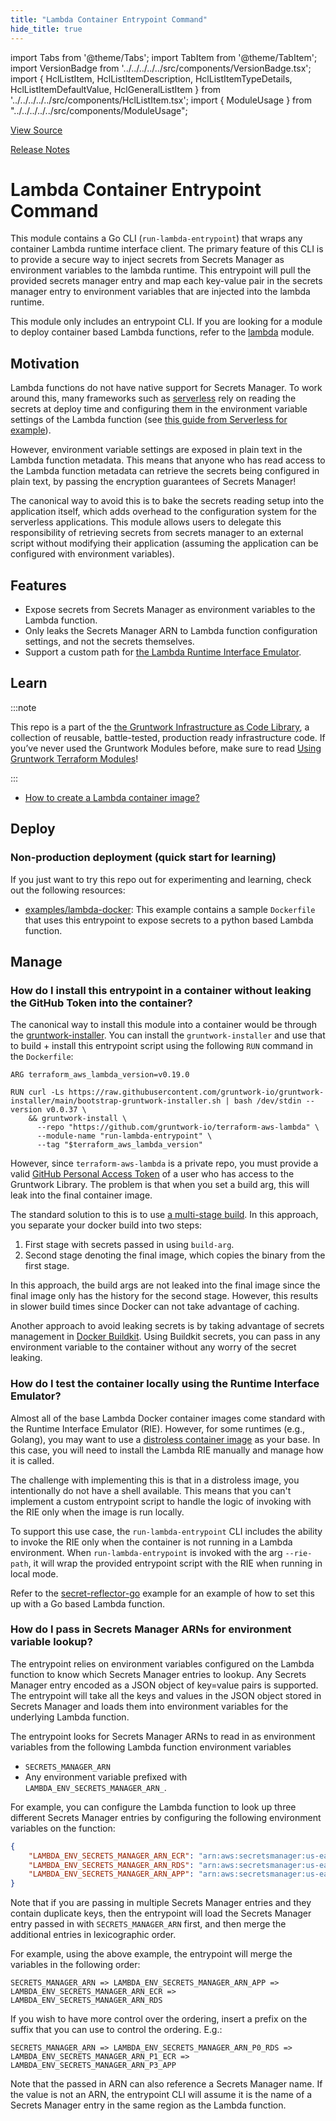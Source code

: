 ```yaml
---
title: "Lambda Container Entrypoint Command"
hide_title: true
---
```


import Tabs from '@theme/Tabs';
import TabItem from '@theme/TabItem';
import VersionBadge from '../../../../../src/components/VersionBadge.tsx';
import { HclListItem, HclListItemDescription, HclListItemTypeDetails, HclListItemDefaultValue, HclGeneralListItem } from '../../../../../src/components/HclListItem.tsx';
import { ModuleUsage } from "../../../../../src/components/ModuleUsage";

<VersionBadge repoTitle="AWS Lambda" version="1.0.2" lastModifiedVersion="0.20.3"/>

<!-- Frontmatter
type: service
name: Lambda Container Entrypoint Command
description: Container entrypoint command for Lambda functions to securely manage secrets.
category: secrets
cloud: aws
tags: ["lambda"]
license: gruntwork
built-with: go
-->

<a href="https://github.com/gruntwork-io/terraform-aws-lambda/tree/v1.0.2/modules/run-lambda-entrypoint" className="link-button" title="View the source code for this module in GitHub.">View Source</a>

<a href="https://github.com/gruntwork-io/terraform-aws-lambda/releases/tag/v0.20.3" className="link-button" title="Release notes for only versions which impacted this module.">Release Notes</a>

# Lambda Container Entrypoint Command

This module contains a Go CLI (`run-lambda-entrypoint`) that wraps any container Lambda runtime interface client. The
primary feature of this CLI is to provide a secure way to inject secrets from Secrets Manager as environment variables
to the lambda runtime. This entrypoint will pull the provided secrets manager entry and map each key-value pair in the
secrets manager entry to environment variables that are injected into the lambda runtime.

This module only includes an entrypoint CLI. If you are looking for a module to deploy container based Lambda functions,
refer to the [lambda](https://github.com/gruntwork-io/terraform-aws-lambda/tree/v1.0.2/modules/lambda) module.

## Motivation

Lambda functions do not have native support for Secrets Manager. To work around this, many frameworks such as
[serverless](https://www.serverless.com/) rely on reading the secrets at deploy time and configuring them in the
environment variable settings of the Lambda function (see [this guide from Serverless for
example](https://www.serverless.com/blog/aws-secrets-management/)).

However, environment variable settings are exposed in plain text in the Lambda function metadata. This means that anyone
who has read access to the Lambda function metadata can retrieve the secrets being configured in plain text, by passing
the encryption guarantees of Secrets Manager!

The canonical way to avoid this is to bake the secrets reading setup into the application itself, which adds overhead to
the configuration system for the serverless applications. This module allows users to delegate this responsibility of
retrieving secrets from secrets manager to an external script without modifying their application (assuming the
application can be configured with environment variables).

## Features

*   Expose secrets from Secrets Manager as environment variables to the Lambda function.
*   Only leaks the Secrets Manager ARN to Lambda function configuration settings, and not the secrets themselves.
*   Support a custom path for [the Lambda Runtime Interface
    Emulator](https://docs.aws.amazon.com/lambda/latest/dg/images-test.html).

## Learn

:::note

This repo is a part of the [the Gruntwork Infrastructure as Code Library](https://gruntwork.io/infrastructure-as-code-library/),
a collection of reusable, battle-tested, production ready infrastructure code.
If you’ve never used the Gruntwork Modules before, make sure to read
[Using Gruntwork Terraform Modules](https://docs.gruntwork.io/guides/working-with-code/using-modules)!

:::

*   [How to create a Lambda container image?](https://docs.aws.amazon.com/lambda/latest/dg/images-create.html)

## Deploy

### Non-production deployment (quick start for learning)

If you just want to try this repo out for experimenting and learning, check out the following resources:

*   [examples/lambda-docker](https://github.com/gruntwork-io/terraform-aws-lambda/tree/v1.0.2/examples/lambda-docker): This example contains a sample `Dockerfile` that uses this
    entrypoint to expose secrets to a python based Lambda function.

## Manage

### How do I install this entrypoint in a container without leaking the GitHub Token into the container?

The canonical way to install this module into a container would be through the
[gruntwork-installer](https://github.com/gruntwork-io/gruntwork-installer). You can install the `gruntwork-installer`
and use that to build + install this entrypoint script using the following `RUN` command in the `Dockerfile`:

```docker
ARG terraform_aws_lambda_version=v0.19.0

RUN curl -Ls https://raw.githubusercontent.com/gruntwork-io/gruntwork-installer/main/bootstrap-gruntwork-installer.sh | bash /dev/stdin --version v0.0.37 \
    && gruntwork-install \
      --repo "https://github.com/gruntwork-io/terraform-aws-lambda" \
      --module-name "run-lambda-entrypoint" \
      --tag "$terraform_aws_lambda_version"
```

However, since `terraform-aws-lambda` is a private repo, you must provide a valid [GitHub Personal Access
Token](https://docs.github.com/en/authentication/keeping-your-account-and-data-secure/creating-a-personal-access-token)
of a user who has access to the Gruntwork Library. The problem is that when you set a build arg, this will leak into the
final container image.

The standard solution to this is to use [a multi-stage
build](https://docs.docker.com/develop/develop-images/multistage-build/). In this approach, you separate your docker
build into two steps:

1.  First stage with secrets passed in using `build-arg`.
2.  Second stage denoting the final image, which copies the binary from the first stage.

In this approach, the build args are not leaked into the final image since the final image only has the history for the
second stage. However, this results in slower build times since Docker can not take advantage of caching.

Another approach to avoid leaking secrets is by taking advantage of secrets management in [Docker
Buildkit](https://docs.docker.com/develop/develop-images/build_enhancements/). Using Buildkit secrets, you can pass in
any environment variable to the container without any worry of the secret leaking.

### How do I test the container locally using the Runtime Interface Emulator?

Almost all of the base Lambda Docker container images come standard with the Runtime Interface Emulator (RIE). However,
for some runtimes (e.g., Golang), you may want to use a [distroless container
image](https://github.com/GoogleContainerTools/distroless) as your base. In this case, you will need to install the
Lambda RIE manually and manage how it is called.

The challenge with implementing this is that in a distroless image, you intentionally do not have a shell available.
This means that you can't implement a custom entrypoint script to handle the logic of invoking with the RIE only when
the image is run locally.

To support this use case, the `run-lambda-entrypoint` CLI includes the ability to invoke the RIE only when the container
is not running in a Lambda environment. When `run-lambda-entrypoint` is invoked with the arg `--rie-path`, it will wrap
the provided entrypoint script with the RIE when running in local mode.

Refer to the [secret-reflector-go](https://github.com/gruntwork-io/terraform-aws-lambda/tree/v1.0.2/examples/lambda-docker/secret-reflector-go) example for an example of how to set
this up with a Go based Lambda function.

### How do I pass in Secrets Manager ARNs for environment variable lookup?

The entrypoint relies on environment variables configured on the Lambda function to know which Secrets Manager entries
to lookup. Any Secrets Manager entry encoded as a JSON object of key=value pairs is supported. The entrypoint will take
all the keys and values in the JSON object stored in Secrets Manager and loads them into environment variables for the
underlying Lambda function.

The entrypoint looks for Secrets Manager ARNs to read in as environment variables from the following Lambda function
environment variables

*   `SECRETS_MANAGER_ARN`
*   Any environment variable prefixed with `LAMBDA_ENV_SECRETS_MANAGER_ARN_`.

For example, you can configure the Lambda function to look up three different Secrets Manager entries by configuring the
following environment variables on the function:

```json
{
    "LAMBDA_ENV_SECRETS_MANAGER_ARN_ECR": "arn:aws:secretsmanager:us-east-1:************:secret:my-secrets-for-ecr-1SvgR7",
    "LAMBDA_ENV_SECRETS_MANAGER_ARN_RDS": "arn:aws:secretsmanager:us-east-1:************:secret:my-secrets-for-db-1SvgR7",
    "LAMBDA_ENV_SECRETS_MANAGER_ARN_APP": "arn:aws:secretsmanager:us-east-1:************:secret:my-secrets-for-app-1SvgR7"
}
```

Note that if you are passing in multiple Secrets Manager entries and they contain duplicate keys, then the entrypoint
will load the Secrets Manager entry passed in with `SECRETS_MANAGER_ARN` first, and then merge the additional entries in
lexicographic order.

For example, using the above example, the entrypoint will merge the variables in the following order:

```
SECRETS_MANAGER_ARN => LAMBDA_ENV_SECRETS_MANAGER_ARN_APP => LAMBDA_ENV_SECRETS_MANAGER_ARN_ECR => LAMBDA_ENV_SECRETS_MANAGER_ARN_RDS
```

If you wish to have more control over the ordering, insert a prefix on the suffix that you can use to control the
ordering. E.g.:

```
SECRETS_MANAGER_ARN => LAMBDA_ENV_SECRETS_MANAGER_ARN_P0_RDS => LAMBDA_ENV_SECRETS_MANAGER_ARN_P1_ECR => LAMBDA_ENV_SECRETS_MANAGER_ARN_P3_APP
```

Note that the passed in ARN can also reference a Secrets Manager name. If the value is not an ARN, the entrypoint CLI
will assume it is the name of a Secrets Manager entry in the same region as the Lambda function.

<!-- ##DOCS-SOURCER-START
{
  "originalSources": [
    "https://github.com/gruntwork-io/terraform-aws-lambda/tree/v1.0.2/modules/run-lambda-entrypoint/readme.md",
    "https://github.com/gruntwork-io/terraform-aws-lambda/tree/v1.0.2/modules/run-lambda-entrypoint/variables.tf",
    "https://github.com/gruntwork-io/terraform-aws-lambda/tree/v1.0.2/modules/run-lambda-entrypoint/outputs.tf"
  ],
  "sourcePlugin": "module-catalog-api",
  "hash": "369fbd8f4d80925d00c01c7c32431349"
}
##DOCS-SOURCER-END -->
